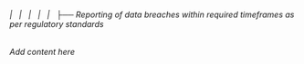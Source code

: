 ###### |   |   |   |   |   ├── Reporting of data breaches within required timeframes as per regulatory standards

*Add content here*